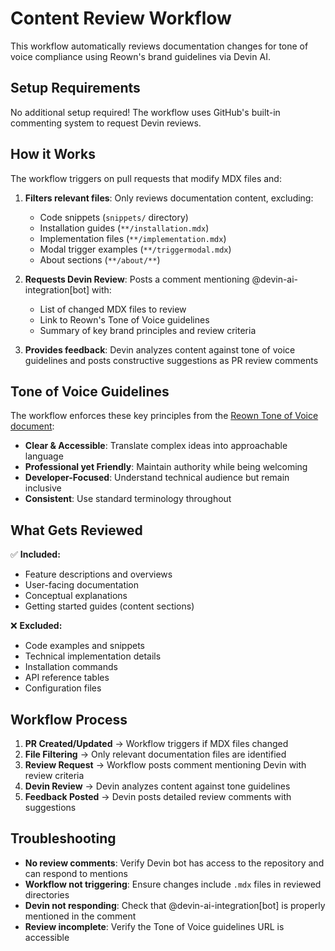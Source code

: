 # Content Review Workflow

This workflow automatically reviews documentation changes for tone of voice compliance using Reown's brand guidelines via Devin AI.

## Setup Requirements

No additional setup required! The workflow uses GitHub's built-in commenting system to request Devin reviews.

## How it Works

The workflow triggers on pull requests that modify MDX files and:

1. **Filters relevant files**: Only reviews documentation content, excluding:
   - Code snippets (`snippets/` directory)
   - Installation guides (`**/installation.mdx`)
   - Implementation files (`**/implementation.mdx`)
   - Modal trigger examples (`**/triggermodal.mdx`)
   - About sections (`**/about/**`)

2. **Requests Devin Review**: Posts a comment mentioning @devin-ai-integration[bot] with:
   - List of changed MDX files to review
   - Link to Reown's Tone of Voice guidelines
   - Summary of key brand principles and review criteria

3. **Provides feedback**: Devin analyzes content against tone of voice guidelines and posts constructive suggestions as PR review comments

## Tone of Voice Guidelines

The workflow enforces these key principles from the [Reown Tone of Voice document](https://walletconnect.notion.site/Reown-Tone-of-Voice-Messaging-Framework-1ba3a661771e8026b3e5f0006be26000):

- **Clear & Accessible**: Translate complex ideas into approachable language
- **Professional yet Friendly**: Maintain authority while being welcoming
- **Developer-Focused**: Understand technical audience but remain inclusive
- **Consistent**: Use standard terminology throughout

## What Gets Reviewed

✅ **Included:**
- Feature descriptions and overviews
- User-facing documentation
- Conceptual explanations
- Getting started guides (content sections)

❌ **Excluded:**
- Code examples and snippets
- Technical implementation details
- Installation commands
- API reference tables
- Configuration files

## Workflow Process

1. **PR Created/Updated** → Workflow triggers if MDX files changed
2. **File Filtering** → Only relevant documentation files are identified  
3. **Review Request** → Workflow posts comment mentioning Devin with review criteria
4. **Devin Review** → Devin analyzes content against tone guidelines
5. **Feedback Posted** → Devin posts detailed review comments with suggestions

## Troubleshooting

- **No review comments**: Verify Devin bot has access to the repository and can respond to mentions
- **Workflow not triggering**: Ensure changes include `.mdx` files in reviewed directories
- **Devin not responding**: Check that @devin-ai-integration[bot] is properly mentioned in the comment
- **Review incomplete**: Verify the Tone of Voice guidelines URL is accessible
